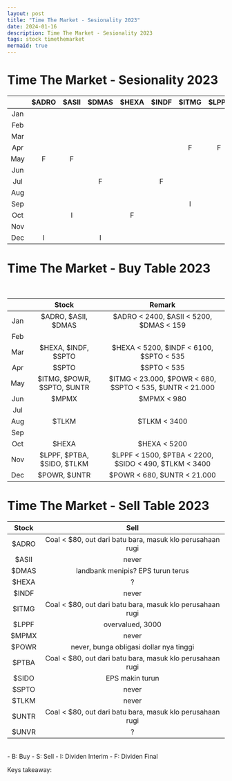 ```yaml
---
layout: post
title: "Time The Market - Sesionality 2023"
date: 2024-01-16
description: Time The Market - Sesionality 2023
tags: stock timethemarket
mermaid: true
---
```


# Time The Market - Sesionality 2023

|  | $ADRO | $ASII | $DMAS | $HEXA | $INDF | $ITMG | $LPPF | $MPMX | $POWR | $PTBA | $SIDO | $SPTO | $TLKM | $UNTR | $UNVR | Total |
|:-:|:-:|:-:|:-:|:-:|:-:|:-:|:-:|:-:|:-:|:-:|:-:|:-:|:-:|:-:|:-:|:-:|
| Jan | | | | | | | | | | | | | | | | |
| Feb | | | | | | | | | | | | | | | | |
| Mar | | | | | | | | | | | | | | | | |
| Apr | | | | | | <span class="dividen">F</span>|  <span class="dividen">F</span> | | | | <span class="dividen">F</span> | | |<span class="dividen">F</span> | | 4 |
| May | <span class="dividen">F</span> | <span class="dividen">F</span> | | | | | | | | | | | | | | 2 |
| Jun | | | | |  | | | <span class="dividen">F</span> | <span class="dividen">F</span> | <span class="dividen">F</span> | | <span class="dividen">F</span> | <span class="dividen">F</span>| | | 5 |
| Jul | | | <span class="dividen">F</span> |  | <span class="dividen">F</span> | | | | | | | | | | <span class="dividen">F</span> | 3 |
| Aug | | | | | | | | | | | | | | | |
| Sep | | | | | | <span class="dividen">I</span> | | | | | | | | | | 1 |
| Oct | | <span class="dividen">I</span> |  |<span class="dividen">F</span> | | | | | | |<span class="dividen">I</span> | | |<span class="dividen">I</span> | | 4 |
| Nov | | | | | | | | | | | | <span class="dividen">I</span> | | | | 1 |
| Dec | <span class="dividen">I</span>  | | <span class="dividen">I</span> | | | | | | <span class="dividen">I</span>| | | | | | <span class="dividen">I</span> | 4 | 

# Time The Market - Buy Table 2023
<br />

| | Stock | Remark |
|:-:|:-:|:-:|
| Jan | $ADRO, $ASII, $DMAS | $ADRO < 2400, $ASII < 5200, $DMAS < 159 |
| Feb | | |
| Mar | $HEXA, $INDF, $SPTO | $HEXA < 5200, $INDF < 6100, $SPTO < 535 |
| Apr | $SPTO | $SPTO < 535 |
| May | $ITMG, $POWR, $SPTO, $UNTR | $ITMG < 23.000, $POWR < 680, $SPTO < 535, $UNTR < 21.000 |
| Jun | $MPMX | $MPMX < 980|
| Jul | | |
| Aug | $TLKM | $TLKM < 3400|
| Sep | | |
| Oct | $HEXA | $HEXA < 5200|
| Nov | $LPPF, $PTBA, $SIDO, $TLKM | $LPPF < 1500, $PTBA < 2200, $SIDO < 490, $TLKM < 3400  |
| Dec | $POWR, $UNTR | $POWR < 680, $UNTR < 21.000|


# Time The Market - Sell Table 2023


| Stock | Sell |
|:-:|:-:|
| $ADRO | Coal < $80, out dari batu bara, masuk klo perusahaan rugi | 
| $ASII | never | 
| $DMAS | landbank menipis? EPS turun terus | 
| $HEXA | ? | 
| $INDF | never | 
| $ITMG | Coal < $80, out dari batu bara, masuk klo perusahaan rugi |
| $LPPF | overvalued, 3000 | 
| $MPMX | never | 
| $POWR | never, bunga obligasi dollar nya tinggi | 
| $PTBA | Coal < $80, out dari batu bara, masuk klo perusahaan rugi |
| $SIDO | EPS makin turun | 
| $SPTO | never | 
| $TLKM | never | 
| $UNTR | Coal < $80, out dari batu bara, masuk klo perusahaan rugi | 
| $UNVR | ? | 



<br />
- <span class="buy">B</span>: Buy
- <span class="sell">S</span>: Sell
- <span class="dividen">I</span>: Dividen Interim
- <span class="dividen">F</span>: Dividen Final

Keys takeaway: